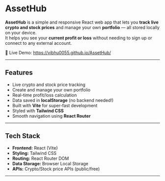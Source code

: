 # AssetHub

**AssetHub** is a simple and responsive React web app that lets you **track live crypto and stock prices** and manage your own **portfolio** — all stored locally on your device.  
It helps you see your **current profit or loss** without needing to sign up or connect to any external account.

🔗 Live Demo: https://vibhu0055.github.io/AssetHub/

---

##  Features

-  Live crypto and stock price tracking  
-  Create and manage your own portfolio  
-  Real-time profit/loss calculation  
-  Data saved in **localStorage** (no backend needed!)  
-  Built with **Vite** for super-fast development  
-  Styled with **Tailwind CSS**  
-  Smooth navigation using **React Router**

---

##  Tech Stack

- **Frontend:** React (Vite)
- **Styling:** Tailwind CSS
- **Routing:** React Router DOM
- **Data Storage:** Browser Local Storage
- **APIs:** Crypto/Stock price APIs (public/free)

---


